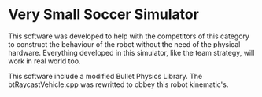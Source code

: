 # Very Small Soccer Simulator

This software was developed to help with the competitors of this category to construct the behaviour of the robot without the need of the physical hardware. Everything developed in this simulator, like the team strategy, will work in real world too.

This software include a modified Bullet Physics Library. The btRaycastVehicle.cpp was rewritted to obbey this robot kinematic's.
